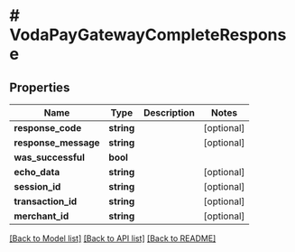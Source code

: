 # # VodaPayGatewayCompleteResponse

## Properties

Name | Type | Description | Notes
------------ | ------------- | ------------- | -------------
**response_code** | **string** |  | [optional]
**response_message** | **string** |  | [optional]
**was_successful** | **bool** |  |
**echo_data** | **string** |  | [optional]
**session_id** | **string** |  | [optional]
**transaction_id** | **string** |  | [optional]
**merchant_id** | **string** |  | [optional]

[[Back to Model list]](../../README.md#models) [[Back to API list]](../../README.md#endpoints) [[Back to README]](../../README.md)
